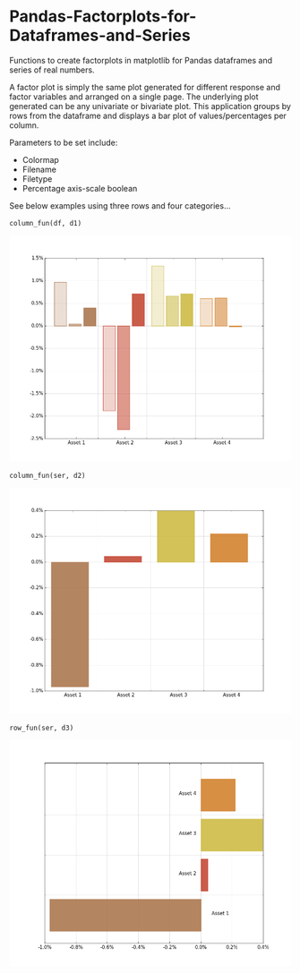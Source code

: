 # Pandas-Factorplots-for-Dataframes-and-Series

Functions to create factorplots in matplotlib for Pandas dataframes and series of real numbers. 

A factor plot is simply the same plot generated for different response and factor variables and arranged on a single page. The underlying plot generated can be any univariate or bivariate plot.  This application groups by rows from the dataframe and displays a bar plot of values/percentages per column. 

Parameters to be set include:
 * Colormap
 * Filename
 * Filetype
 * Percentage axis-scale boolean

See below examples using three rows and four categories...


```python
column_fun(df, d1)
```


![png1](myfile1.png)



```python
column_fun(ser, d2)
```


![png1](myfile2.png)



```python
row_fun(ser, d3)
```


![png1](myfile3.png)



```python

```
